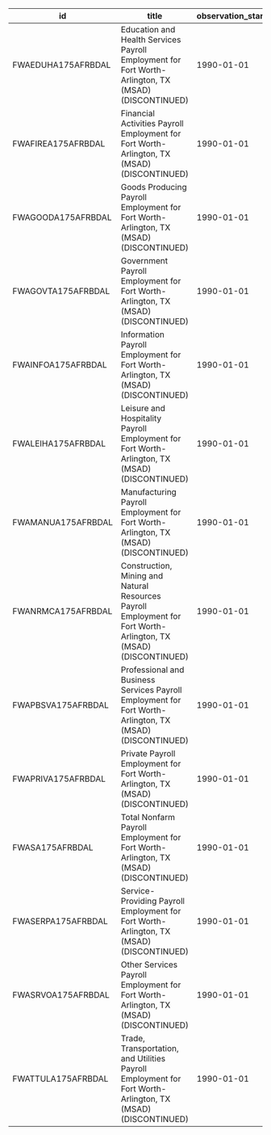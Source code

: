 | id                 | title                                                                                                            | observation_start   | observation_end   |
|--------------------|------------------------------------------------------------------------------------------------------------------|---------------------|-------------------|
| FWAEDUHA175AFRBDAL | Education and Health Services Payroll Employment for Fort Worth-Arlington, TX (MSAD) (DISCONTINUED)              | 1990-01-01          | 2016-01-01        |
| FWAFIREA175AFRBDAL | Financial Activities Payroll Employment for Fort Worth-Arlington, TX (MSAD) (DISCONTINUED)                       | 1990-01-01          | 2016-01-01        |
| FWAGOODA175AFRBDAL | Goods Producing Payroll Employment for Fort Worth-Arlington, TX (MSAD) (DISCONTINUED)                            | 1990-01-01          | 2016-01-01        |
| FWAGOVTA175AFRBDAL | Government Payroll Employment for Fort Worth-Arlington, TX (MSAD) (DISCONTINUED)                                 | 1990-01-01          | 2016-01-01        |
| FWAINFOA175AFRBDAL | Information Payroll Employment for Fort Worth-Arlington, TX (MSAD) (DISCONTINUED)                                | 1990-01-01          | 2016-01-01        |
| FWALEIHA175AFRBDAL | Leisure and Hospitality Payroll Employment for Fort Worth-Arlington, TX (MSAD) (DISCONTINUED)                    | 1990-01-01          | 2016-01-01        |
| FWAMANUA175AFRBDAL | Manufacturing Payroll Employment for Fort Worth-Arlington, TX (MSAD) (DISCONTINUED)                              | 1990-01-01          | 2016-01-01        |
| FWANRMCA175AFRBDAL | Construction, Mining and Natural Resources Payroll Employment for Fort Worth-Arlington, TX (MSAD) (DISCONTINUED) | 1990-01-01          | 2016-01-01        |
| FWAPBSVA175AFRBDAL | Professional and Business Services Payroll Employment for Fort Worth-Arlington, TX (MSAD) (DISCONTINUED)         | 1990-01-01          | 2016-01-01        |
| FWAPRIVA175AFRBDAL | Private Payroll Employment for Fort Worth-Arlington, TX (MSAD) (DISCONTINUED)                                    | 1990-01-01          | 2016-01-01        |
| FWASA175AFRBDAL    | Total Nonfarm Payroll Employment for Fort Worth-Arlington, TX (MSAD) (DISCONTINUED)                              | 1990-01-01          | 2016-01-01        |
| FWASERPA175AFRBDAL | Service-Providing Payroll Employment for Fort Worth-Arlington, TX (MSAD) (DISCONTINUED)                          | 1990-01-01          | 2016-01-01        |
| FWASRVOA175AFRBDAL | Other Services Payroll Employment for Fort Worth-Arlington, TX (MSAD) (DISCONTINUED)                             | 1990-01-01          | 2016-01-01        |
| FWATTULA175AFRBDAL | Trade, Transportation, and Utilities Payroll Employment for Fort Worth-Arlington, TX (MSAD) (DISCONTINUED)       | 1990-01-01          | 2016-01-01        |